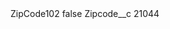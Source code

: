 <?xml version="1.0" encoding="UTF-8"?>
<CustomMetadata xmlns="http://soap.sforce.com/2006/04/metadata" xmlns:xsi="http://www.w3.org/2001/XMLSchema-instance" xmlns:xsd="http://www.w3.org/2001/XMLSchema">
    <label>ZipCode102</label>
    <protected>false</protected>
    <values>
        <field>Zipcode__c</field>
        <value xsi:type="xsd:string">21044</value>
    </values>
</CustomMetadata>
